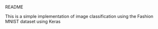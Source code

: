 README

This is a simple implementation of image classification using the Fashion MNIST dataset using Keras
